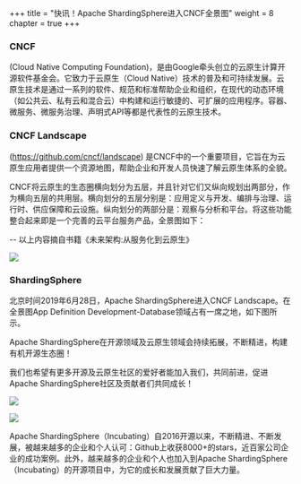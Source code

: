 +++
title = "快讯！Apache ShardingSphere进入CNCF全景图"
weight = 8
chapter = true
+++

### CNCF

(Cloud Native Computing Foundation)，是由Google牵头创立的云原生计算开源软件基金会。它致力于云原生（Cloud Native）技术的普及和可持续发展。云原生技术是通过一系列的软件、规范和标准帮助企业和组织，在现代的动态环境（如公共云、私有云和混合云）中构建和运行敏捷的、可扩展的应用程序。容器、微服务、微服务治理、声明式API等都是代表性的云原生技术。

### CNCF Landscape

(https://github.com/cncf/landscape) 是CNCF中的一个重要项目，它旨在为云原生应用者提供一个资源地图，帮助企业和开发人员快速了解云原生体系的全貌。

CNCF将云原生的生态圈横向划分为五层，并且针对它们又纵向规划出两部分，作为横向五层的共用层。横向划分的五层分别是：应用定义与开发、编排与治理、运行时、供应保障和云设施。纵向划分的两部分是：观察与分析和平台。将这些功能整合起来即是一个完善的云平台服务产品，全景图如下：

-- 以上内容摘自书籍《未来架构:从服务化到云原生》

![](https://shardingsphere.apache.org/blog/img/CNCF1.jpg)

### ShardingSphere

北京时间2019年6月28日，Apache ShardingSphere进入CNCF Landscape。在全景图App Definition Development-Database领域占有一席之地，如下图所示。

Apache ShardingSphere在开源领域及云原生领域会持续拓展，不断精进，构建有机开源生态圈！

我们也希望有更多开源及云原生社区的爱好者能加入我们，共同前进，促进Apache ShardingSphere社区及贡献者们共同成长！

![](https://shardingsphere.apache.org/blog/img/CNCF2.jpg)

![](https://shardingsphere.apache.org/blog/img/CNCF3.jpg)

Apache ShardingSphere（Incubating）自2016开源以来，不断精进、不断发展，被越来越多的企业和个人认可：Github上收获8000+的stars，近百家公司企业的成功案例。此外，越来越多的企业和个人也加入到Apache ShardingSphere（Incubating）的开源项目中，为它的成长和发展贡献了巨大力量。
